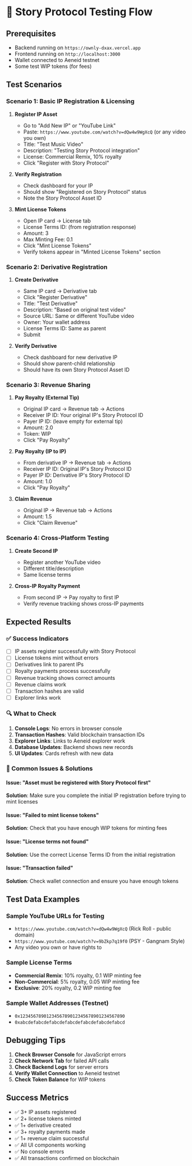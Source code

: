 # 🧪 Story Protocol Testing Flow

## Prerequisites
- Backend running on `https://ownly-dxax.vercel.app`
- Frontend running on `http://localhost:3000`
- Wallet connected to Aeneid testnet
- Some test WIP tokens (for fees)

## Test Scenarios

### Scenario 1: Basic IP Registration & Licensing
1. **Register IP Asset**
   - Go to "Add New IP" or "YouTube Link"
   - Paste: `https://www.youtube.com/watch?v=dQw4w9WgXcQ` (or any video you own)
   - Title: "Test Music Video"
   - Description: "Testing Story Protocol integration"
   - License: Commercial Remix, 10% royalty
   - Click "Register with Story Protocol"

2. **Verify Registration**
   - Check dashboard for your IP
   - Should show "Registered on Story Protocol" status
   - Note the Story Protocol Asset ID

3. **Mint License Tokens**
   - Open IP card → License tab
   - License Terms ID: (from registration response)
   - Amount: 3
   - Max Minting Fee: 0.1
   - Click "Mint License Tokens"
   - Verify tokens appear in "Minted License Tokens" section

### Scenario 2: Derivative Registration
1. **Create Derivative**
   - Same IP card → Derivative tab
   - Click "Register Derivative"
   - Title: "Test Derivative"
   - Description: "Based on original test video"
   - Source URL: Same or different YouTube video
   - Owner: Your wallet address
   - License Terms ID: Same as parent
   - Submit

2. **Verify Derivative**
   - Check dashboard for new derivative IP
   - Should show parent-child relationship
   - Should have its own Story Protocol Asset ID

### Scenario 3: Revenue Sharing
1. **Pay Royalty (External Tip)**
   - Original IP card → Revenue tab → Actions
   - Receiver IP ID: Your original IP's Story Protocol ID
   - Payer IP ID: (leave empty for external tip)
   - Amount: 2.0
   - Token: WIP
   - Click "Pay Royalty"

2. **Pay Royalty (IP to IP)**
   - From derivative IP → Revenue tab → Actions
   - Receiver IP ID: Original IP's Story Protocol ID
   - Payer IP ID: Derivative IP's Story Protocol ID
   - Amount: 1.0
   - Click "Pay Royalty"

3. **Claim Revenue**
   - Original IP → Revenue tab → Actions
   - Amount: 1.5
   - Click "Claim Revenue"

### Scenario 4: Cross-Platform Testing
1. **Create Second IP**
   - Register another YouTube video
   - Different title/description
   - Same license terms

2. **Cross-IP Royalty Payment**
   - From second IP → Pay royalty to first IP
   - Verify revenue tracking shows cross-IP payments

## Expected Results

### ✅ Success Indicators
- [ ] IP assets register successfully with Story Protocol
- [ ] License tokens mint without errors
- [ ] Derivatives link to parent IPs
- [ ] Royalty payments process successfully
- [ ] Revenue tracking shows correct amounts
- [ ] Revenue claims work
- [ ] Transaction hashes are valid
- [ ] Explorer links work

### 🔍 What to Check
1. **Console Logs**: No errors in browser console
2. **Transaction Hashes**: Valid blockchain transaction IDs
3. **Explorer Links**: Links to Aeneid explorer work
4. **Database Updates**: Backend shows new records
5. **UI Updates**: Cards refresh with new data

### 🚨 Common Issues & Solutions

#### Issue: "Asset must be registered with Story Protocol first"
**Solution**: Make sure you complete the initial IP registration before trying to mint licenses

#### Issue: "Failed to mint license tokens"
**Solution**: Check that you have enough WIP tokens for minting fees

#### Issue: "License terms not found"
**Solution**: Use the correct License Terms ID from the initial registration

#### Issue: "Transaction failed"
**Solution**: Check wallet connection and ensure you have enough tokens

## Test Data Examples

### Sample YouTube URLs for Testing
- `https://www.youtube.com/watch?v=dQw4w9WgXcQ` (Rick Roll - public domain)
- `https://www.youtube.com/watch?v=9bZkp7q19f0` (PSY - Gangnam Style)
- Any video you own or have rights to

### Sample License Terms
- **Commercial Remix**: 10% royalty, 0.1 WIP minting fee
- **Non-Commercial**: 5% royalty, 0.05 WIP minting fee
- **Exclusive**: 20% royalty, 0.2 WIP minting fee

### Sample Wallet Addresses (Testnet)
- `0x1234567890123456789012345678901234567890`
- `0xabcdefabcdefabcdefabcdefabcdefabcdefabcd`

## Debugging Tips

1. **Check Browser Console** for JavaScript errors
2. **Check Network Tab** for failed API calls
3. **Check Backend Logs** for server errors
4. **Verify Wallet Connection** to Aeneid testnet
5. **Check Token Balance** for WIP tokens

## Success Metrics

- ✅ 3+ IP assets registered
- ✅ 2+ license tokens minted
- ✅ 1+ derivative created
- ✅ 3+ royalty payments made
- ✅ 1+ revenue claim successful
- ✅ All UI components working
- ✅ No console errors
- ✅ All transactions confirmed on blockchain
